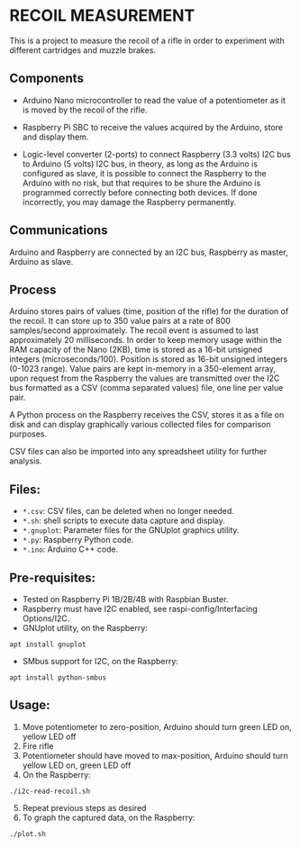 # RECOIL MEASUREMENT
This is a project to measure the recoil of a rifle in order to experiment with different cartridges and
muzzle brakes.

## Components

- Arduino Nano microcontroller to read the value of a potentiometer as it is moved by the recoil of the rifle.

- Raspberry Pi SBC to receive the values acquired by the Arduino, store and display them.

- Logic-level converter (2-ports) to connect Raspberry (3.3 volts) I2C bus to Arduino (5 volts) I2C bus,
in theory, as long as the Arduino is configured as slave, it is possible to connect the Raspberry to the Arduino 
with no risk, but that requires to be shure the Arduino is programmed correctly before connecting both devices.
If done incorrectly, you may damage the Raspberry permanently.

## Communications
Arduino and Raspberry are connected by an I2C bus, Raspberry as master, Arduino as slave.

## Process
Arduino stores pairs of values (time, position of the rifle) for the duration of the recoil. It can store up to 
350 value pairs at a rate of 800 samples/second approximately. The recoil event is assumed to last approximately 20 milliseconds.
In order to keep memory usage within the RAM capacity of the Nano (2KB), time is stored as a 16-bit unsigned integers 
(microseconds/100). Position is stored as 16-bit unsigned integers (0-1023 range).
Value pairs are kept in-memory in a 350-element array, upon request from the Raspberry the values are transmitted 
over the I2C bus formatted as a CSV (comma separated values) file, one line per value pair.

A Python process on the Raspberry receives the CSV, stores it as a file on disk and can display graphically 
various collected files for comparison purposes.

CSV files can also be imported into any spreadsheet utility for further analysis.

## Files:

- `*.csv`: CSV files, can be deleted when no longer needed.
- `*.sh`: shell scripts to execute data capture and display.
- `*.gnuplot`: Parameter files for the GNUplot graphics utility.
- `*.py`: Raspberry Python code.
- `*.ino`: Arduino C++ code.

## Pre-requisites:
- Tested on Raspberry Pi 1B/2B/4B with Raspbian Buster.
- Raspberry must have I2C enabled, see raspi-config/Interfacing Options/I2C.
- GNUplot utility, on the Raspberry:

`
	apt install gnuplot
`
- SMbus support for I2C, on the Raspberry:

`
	apt install python-smbus
`

## Usage:
1. Move potentiometer to zero-position, Arduino should turn green LED on, yellow LED off
2. Fire rifle
3. Potentiometer should have moved to max-position, Arduino should turn yellow LED on, green LED off
4. On the Raspberry:

`
	./i2c-read-recoil.sh
`

5. Repeat previous steps as desired
6. To graph the captured data, on the Raspberry:

`
	./plot.sh
`

